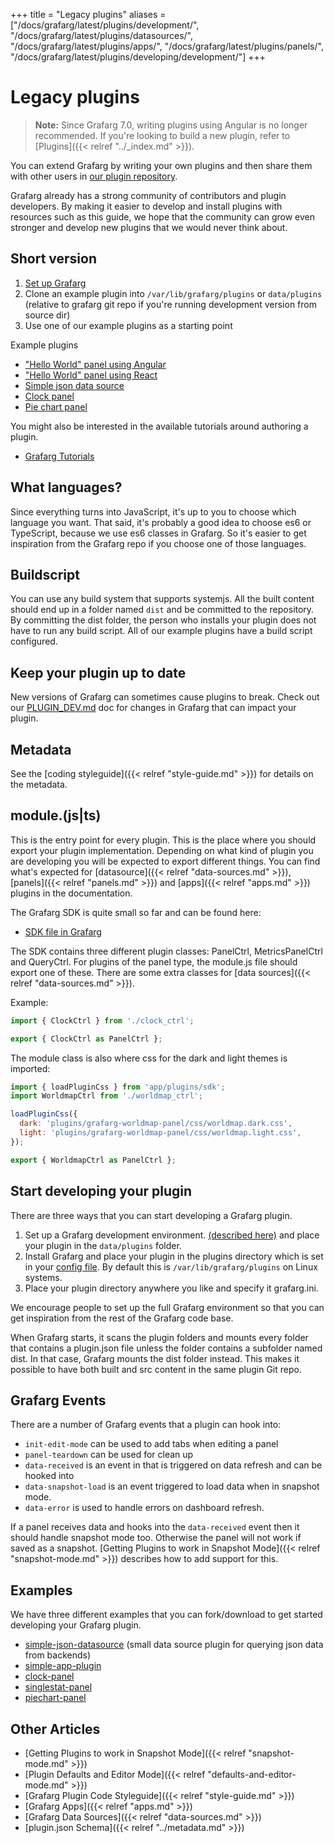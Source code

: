 +++
title = "Legacy plugins"
aliases = ["/docs/grafarg/latest/plugins/development/", "/docs/grafarg/latest/plugins/datasources/", "/docs/grafarg/latest/plugins/apps/", "/docs/grafarg/latest/plugins/panels/", "/docs/grafarg/latest/plugins/developing/development/"]
+++

# Legacy plugins

> **Note:** Since Grafarg 7.0, writing plugins using Angular is no longer recommended. If you're looking to build a new plugin, refer to [Plugins]({{< relref "../_index.md" >}}).

You can extend Grafarg by writing your own plugins and then share them with other users in [our plugin repository](https://grafarg.com/plugins).

Grafarg already has a strong community of contributors and plugin developers. By making it easier to develop and install plugins with resources such as this guide, we hope that the community can grow even stronger and develop new plugins that we would never think about.

## Short version

1. [Set up Grafarg](https://github.com/famarker/grafarg/blob/master/contribute/developer-guide.md)
1. Clone an example plugin into `/var/lib/grafarg/plugins` or `data/plugins` (relative to grafarg git repo if you're running development version from source dir)
1. Use one of our example plugins as a starting point

Example plugins

- ["Hello World" panel using Angular](https://github.com/famarker/simple-angular-panel)
- ["Hello World" panel using React](https://github.com/famarker/simple-react-panel)
- [Simple json data source](https://github.com/famarker/simple-json-datasource)
- [Clock panel](https://github.com/famarker/clock-panel)
- [Pie chart panel](https://github.com/famarker/piechart-panel)

You might also be interested in the available tutorials around authoring a plugin.

- [Grafarg Tutorials](https://grafarg.com/tutorials/)

## What languages?

Since everything turns into JavaScript, it's up to you to choose which language you want. That said, it's probably a good idea to choose es6 or TypeScript, because we use es6 classes in Grafarg. So it's easier to get inspiration from the Grafarg repo if you choose one of those languages.

## Buildscript

You can use any build system that supports systemjs. All the built content should end up in a folder named `dist` and be committed to the repository. By committing the dist folder, the person who installs your plugin does not have to run any build script. All of our example plugins have a build script configured.

## Keep your plugin up to date

New versions of Grafarg can sometimes cause plugins to break. Check out our [PLUGIN_DEV.md](https://github.com/famarker/grafarg/blob/master/PLUGIN_DEV.md) doc for changes in
Grafarg that can impact your plugin.

## Metadata

See the [coding styleguide]({{< relref "style-guide.md" >}}) for details on the metadata.

## module.(js|ts)

This is the entry point for every plugin. This is the place where you should export
your plugin implementation. Depending on what kind of plugin you are developing you
will be expected to export different things. You can find what's expected for [datasource]({{< relref "data-sources.md" >}}), [panels]({{< relref "panels.md" >}})
and [apps]({{< relref "apps.md" >}}) plugins in the documentation.

The Grafarg SDK is quite small so far and can be found here:

- [SDK file in Grafarg](https://github.com/famarker/grafarg/blob/master/public/app/plugins/sdk.ts)

The SDK contains three different plugin classes: PanelCtrl, MetricsPanelCtrl and QueryCtrl. For plugins of the panel type, the module.js file should export one of these. There are some extra classes for [data sources]({{< relref "data-sources.md" >}}).

Example:

```javascript
import { ClockCtrl } from './clock_ctrl';

export { ClockCtrl as PanelCtrl };
```

The module class is also where css for the dark and light themes is imported:

```javascript
import { loadPluginCss } from 'app/plugins/sdk';
import WorldmapCtrl from './worldmap_ctrl';

loadPluginCss({
  dark: 'plugins/grafarg-worldmap-panel/css/worldmap.dark.css',
  light: 'plugins/grafarg-worldmap-panel/css/worldmap.light.css',
});

export { WorldmapCtrl as PanelCtrl };
```

## Start developing your plugin

There are three ways that you can start developing a Grafarg plugin.

1. Set up a Grafarg development environment. [(described here)](https://github.com/famarker/grafarg/blob/master/contribute/developer-guide.md) and place your plugin in the `data/plugins` folder.
1. Install Grafarg and place your plugin in the plugins directory which is set in your [config file](/administration/configuration). By default this is `/var/lib/grafarg/plugins` on Linux systems.
1. Place your plugin directory anywhere you like and specify it grafarg.ini.

We encourage people to set up the full Grafarg environment so that you can get inspiration from the rest of the Grafarg code base.

When Grafarg starts, it scans the plugin folders and mounts every folder that contains a plugin.json file unless
the folder contains a subfolder named dist. In that case, Grafarg mounts the dist folder instead.
This makes it possible to have both built and src content in the same plugin Git repo.

## Grafarg Events

There are a number of Grafarg events that a plugin can hook into:

- `init-edit-mode` can be used to add tabs when editing a panel
- `panel-teardown` can be used for clean up
- `data-received` is an event in that is triggered on data refresh and can be hooked into
- `data-snapshot-load` is an event triggered to load data when in snapshot mode.
- `data-error` is used to handle errors on dashboard refresh.

If a panel receives data and hooks into the `data-received` event then it should handle snapshot mode too. Otherwise the panel will not work if saved as a snapshot. [Getting Plugins to work in Snapshot Mode]({{< relref "snapshot-mode.md" >}}) describes how to add support for this.

## Examples

We have three different examples that you can fork/download to get started developing your Grafarg plugin.

- [simple-json-datasource](https://github.com/famarker/simple-json-datasource) (small data source plugin for querying json data from backends)
- [simple-app-plugin](https://github.com/famarker/simple-app-plugin)
- [clock-panel](https://github.com/famarker/clock-panel)
- [singlestat-panel](https://github.com/famarker/grafarg/tree/master/public/app/plugins/panel/singlestat)
- [piechart-panel](https://github.com/famarker/piechart-panel)

## Other Articles

- [Getting Plugins to work in Snapshot Mode]({{< relref "snapshot-mode.md" >}})
- [Plugin Defaults and Editor Mode]({{< relref "defaults-and-editor-mode.md" >}})
- [Grafarg Plugin Code Styleguide]({{< relref "style-guide.md" >}})
- [Grafarg Apps]({{< relref "apps.md" >}})
- [Grafarg Data Sources]({{< relref "data-sources.md" >}})
- [plugin.json Schema]({{< relref "../metadata.md" >}})
